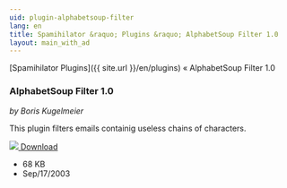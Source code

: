 ```yaml
---
uid: plugin-alphabetsoup-filter
lang: en
title: Spamihilator &raquo; Plugins &raquo; AlphabetSoup Filter 1.0
layout: main_with_ad
---
```


[Spamihilator Plugins]({{ site.url }}/en/plugins) &laquo; AlphabetSoup Filter 1.0

### AlphabetSoup Filter 1.0

_by Boris Kugelmeier_

This plugin filters emails containig useless chains of characters.

<div class="downloadsection">
<a href="http://www.spamihilator.com/updates/plugins/kugelmeier/AlphabetSoupFilter1_0.exe" class="radius button left" id="download-button"><img src="{{site.url}}/images/download-arrow.png"> Download</a>
<ul id="download-notes">
<li>68 KB</li>
<li>Sep/17/2003</li>
</ul>
</div>

